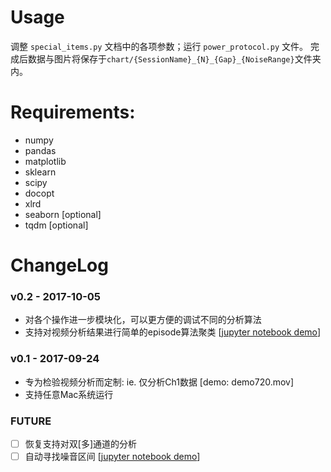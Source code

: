 # Usage
调整 ```special_items.py``` 文档中的各项参数；运行 ```power_protocol.py``` 文件。
完成后数据与图片将保存于```chart/{SessionName}_{N}_{Gap}_{NoiseRange}```文件夹内。

# Requirements:
- numpy
- pandas
- matplotlib
- sklearn
- scipy
- docopt
- xlrd
- seaborn [optional]
- tqdm [optional]

# ChangeLog
### v0.2 - 2017-10-05
- 对各个操作进一步模块化，可以更方便的调试不同的分析算法
- 支持对视频分析结果进行简单的episode算法聚类 [[jupyter notebook demo](demo/demo_video_episode.ipynb)]

### v0.1 - 2017-09-24
- 专为检验视频分析而定制: ie. 仅分析Ch1数据 [demo: demo720.mov]
- 支持任意Mac系统运行

### FUTURE
- [ ] 恢复支持对双[多]通道的分析
- [ ] 自动寻找噪音区间 [[jupyter notebook demo](demo/noise_checker.ipynb)]
